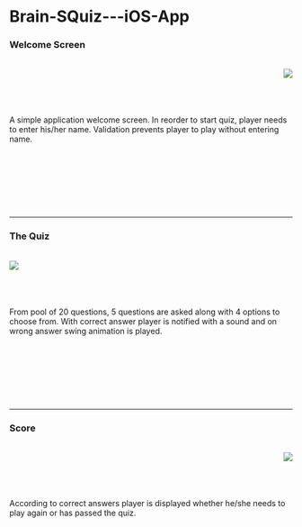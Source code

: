 # Brain-SQuiz---iOS-App

<div align="left">

### Welcome Screen

</div>

<br/>

<img align = "right" src="https://user-images.githubusercontent.com/22201958/42727490-b24fee82-8775-11e8-8451-11c6bd05701f.jpg">

<br/>
<br/>
<br/>
<br/>

A simple application welcome screen. In reorder to start quiz, player needs to enter his/her name. Validation prevents player to play without entering name.
</div>

<br/>
<br/>
<br/>
<br/>
<br/>
<br/>

<hr/>
 
<div align="left"> 

### The Quiz

</div>

<br/>

<img align="left" src = "https://user-images.githubusercontent.com/22201958/42727491-b25fdd2e-8775-11e8-99f7-0dd4cab819d8.jpg">

<br/>
<br/>
<br/>
<br/>


From pool of 20 questions, 5 questions are asked along with 4 options to choose from. With correct answer player is notified with a sound and on wrong answer swing animation is played.

<br/>
<br/>
<br/>
<br/>
<br/>
<br/>

<hr/>

<div align="left">

### Score

</div>

</br>

<img align="right" src="https://user-images.githubusercontent.com/22201958/42727492-b26dd276-8775-11e8-8870-cff04b48b673.jpg">


<br/>
<br/>
<br/>
<br/>

According to correct answers player is displayed whether he/she needs to play again or has passed the quiz.

<br/>
<br/>
<br/>
<br/>
